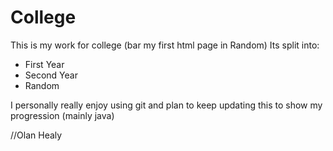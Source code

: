 # College
This is my work for college (bar my first html page in Random)
Its split into:
- First Year
- Second Year
- Random

I personally really enjoy using git and plan to keep updating this to show my progression (mainly java)

//Olan Healy